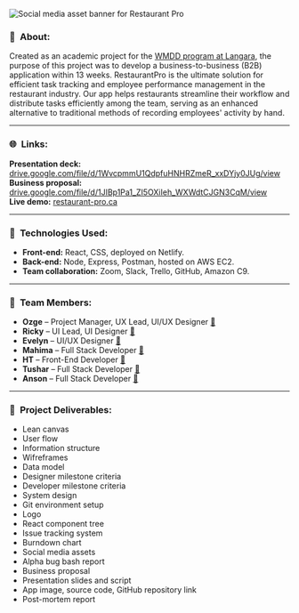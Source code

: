 ![Social media asset banner for Restaurant Pro](https://drive.google.com/uc?export=download&id=1Vm5QHH2gZu4aqe6I1fLtMpYB5ttYY6Wd)

### 👋 About:

Created as an academic project for the [WMDD program at Langara](https://langara.ca/programs-and-courses/programs/web-and-mobile-app/index.html), the purpose of this project was to develop a business-to-business (B2B) application within 13 weeks. RestaurantPro is the ultimate solution for efficient task tracking and employee performance management in the restaurant industry. Our app helps restaurants streamline their workflow and distribute tasks efficiently among the team, serving as an enhanced alternative to traditional methods of recording employees' activity by hand.

---

### 🌐 Links:

**Presentation deck:** [drive.google.com/file/d/1WvcpmmU1QdpfuHNHRZmeR_xxDYjy0JUg/view](https://drive.google.com/file/d/1WvcpmmU1QdpfuHNHRZmeR_xxDYjy0JUg/view?usp=share_link)  
**Business proposal:** [drive.google.com/file/d/1JIBp1Pa1_ZI5OXiIeh_WXWdtCJGN3CqM/view](https://drive.google.com/file/d/1JIBp1Pa1_ZI5OXiIeh_WXWdtCJGN3CqM/view?usp=share_link)  
**Live demo:** [restaurant-pro.ca](https://restaurant-pro.ca)

---

### 🔨 Technologies Used:
- **Front-end:** React, CSS, deployed on Netlify.
- **Back-end:**  Node, Express, Postman, hosted on AWS EC2.
- **Team collaboration:** Zoom, Slack, Trello, GitHub, Amazon C9.

---

### 👥 Team Members:
- **Ozge** – Project Manager, UX Lead, UI/UX Designer [🔗](https://www.linkedin.com/in/ozgeca)
- **Ricky** – UI Lead, UI Designer [🔗](https://www.linkedin.com/in/xinhuiwang)
- **Evelyn** – UI/UX Designer [🔗](https://www.linkedin.com/in/evelyn-esponda)
- **Mahima** – Full Stack Developer [🔗](https://www.linkedin.com/in/mahima-mukhi)
- **HT** – Front-End Developer [🔗](https://www.linkedin.com/in/ht-dev)
- **Tushar** – Full Stack Developer [🔗](https://www.linkedin.com/in/tushar-wasnik)
- **Anson** – Full Stack Developer [🔗](https://www.linkedin.com/in/anson-su)

---

### 📃 Project Deliverables:
- Lean canvas
- User flow
- Information structure
- Wifreframes
- Data model
- Designer milestone criteria
- Developer milestone criteria
- System design
- Git environment setup
- Logo
- React component tree
- Issue tracking system
- Burndown chart
- Social media assets
- Alpha bug bash report
- Business proposal
- Presentation slides and script
- App image, source code, GitHub repository link
- Post-mortem report
